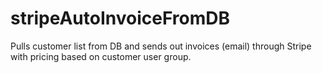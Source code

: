 # stripeAutoInvoiceFromDB
Pulls customer list from DB and sends out invoices (email) through Stripe with pricing based on customer user group.
